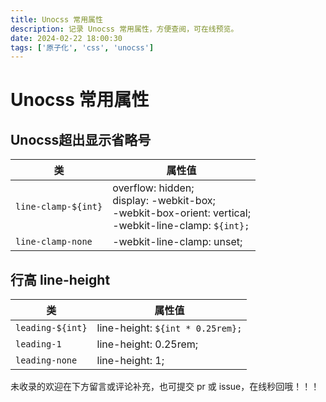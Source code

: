 ```yaml
---
title: Unocss 常用属性
description: 记录 Unocss 常用属性，方便查阅，可在线预览。
date: 2024-02-22 18:00:30
tags: ['原子化', 'css', 'unocss']
---
```


<script setup>
import PlaygroundWithVariants from '../../.vitepress/theme/components/global/playground/PlaygroundWithVariants.vue'
</script>

# Unocss 常用属性

## Unocss超出显示省略号

| **类**              | **属性值**                                                                                                      |
| ------------------- | --------------------------------------------------------------------------------------------------------------- |
| `line-clamp-${int}` | overflow: hidden;<br/>display: -webkit-box;<br/>-webkit-box-orient: vertical;<br/>-webkit-line-clamp: `${int};` |
| `line-clamp-none`   | -webkit-line-clamp: unset;                                                                                      |

## 行高 line-height

<PlaygroundWithVariants
    variant='normal'
    :variants="['none', 'tight', 'snug', 'normal', 'relaxed', 'loose', '0', '1', '2', '3', '4', '5', '6']"
    prefix='leading'
    fixed='p-2 dark:text-white opacity-85'
/>

| **类**           | **属性值**                       |
| ---------------- | -------------------------------- |
| `leading-${int}` | line-height: `${int * 0.25rem};` |
| `leading-1`      | line-height: 0.25rem;            |
| `leading-none`   | line-height: 1;                  |

未收录的欢迎在下方留言或评论补充，也可提交 pr 或 issue，在线秒回哦！！！
